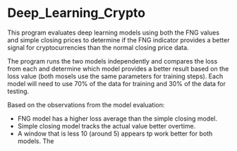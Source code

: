 # Deep_Learning_Crypto

This program evaluates deep learning models using both the FNG values and simple closing prices to determine if the FNG indicator provides a better signal for cryptocurrencies than the normal closing price data. 

The program runs the two models independently and compares the loss from each and determine which model provides a better result based on the loss value (both mosels use the same parameters for training steps). Each model will need to use 70% of the data for training and 30% of the data for testing.

Based on the observations from the model evaluation:
- FNG model has a higher loss average than the simple closing model.
- Simple closing model tracks the actual value better overtime. 
- A window that is less 10 (around 5) appears tp work better for both models. The 